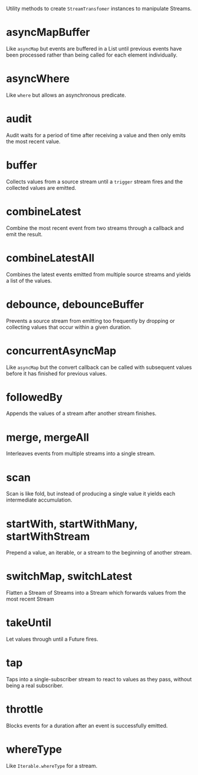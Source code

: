 Utility methods to create `StreamTransfomer` instances to manipulate Streams.

# asyncMapBuffer

Like `asyncMap` but events are buffered in a List until previous events have
been processed rather than being called for each element individually.

# asyncWhere

Like `where` but allows an asynchronous predicate.

# audit

Audit waits for a period of time after receiving a value and then only emits
the most recent value.

# buffer

Collects values from a source stream until a `trigger` stream fires and the
collected values are emitted.

# combineLatest

Combine the most recent event from two streams through a callback and emit the
result.

# combineLatestAll

Combines the latest events emitted from multiple source streams and yields a
list of the values.

# debounce, debounceBuffer

Prevents a source stream from emitting too frequently by dropping or collecting
values that occur within a given duration.

# concurrentAsyncMap

Like `asyncMap` but the convert callback can be called with subsequent values
before it has finished for previous values.

# followedBy

Appends the values of a stream after another stream finishes.

# merge, mergeAll

Interleaves events from multiple streams into a single stream.

# scan

Scan is like fold, but instead of producing a single value it yields each
intermediate accumulation.

# startWith, startWithMany, startWithStream

Prepend a value, an iterable, or a stream to the beginning of another stream.

# switchMap, switchLatest

Flatten a Stream of Streams into a Stream which forwards values from the most
recent Stream

# takeUntil

Let values through until a Future fires.

# tap

Taps into a single-subscriber stream to react to values as they pass, without
being a real subscriber.

# throttle

Blocks events for a duration after an event is successfully emitted.

# whereType

Like `Iterable.whereType` for a stream.
